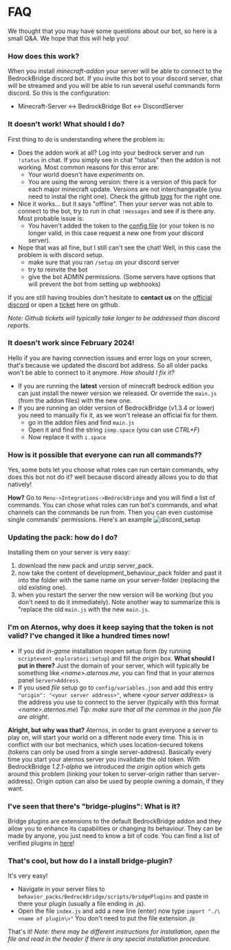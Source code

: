 # FAQ
We thought that you may have some questions about our bot, so here is a small Q&A. We hope that this will help you!

### How does this work?
When you install *minecraft-addon* your server will be able to connect to the BedrockBridge discord bot. If you invite this bot to your discord server, chat will be streamed and you will be able to run several useful commands form discord.
So this is the configuration:
* Minecraft-Server <-> BedrockBridge Bot <-> DiscordServer

### It doesn't work! What should I do?
First thing to do is understanding where the problem is:
* Does the addon work at all? Log into your bedrock server and run `!status` in chat. If you simply see in chat "!status" then the addon is not working. Most common reasons for this error are: 
  * Your world doesn't have *experiments* on.
  * You are using the wrong version: there is a version of this pack for each major minecraft update. Versions are not interchangeable (you need to instal the right one). Check the github [*tags*](https://github.com/InnateAlpaca/BedrockBridge/tags) for the right one.
* Nice it works... but it says "offline". Then your server was not able to connect to the bot, try to run in chat `!messages` and see if is there any. Most probable issue is:
  * You haven't added the token to the [config file](BedrockBridge#bedrock-setup) (or your token is no longer valid, in this case request a new one from your discord server).
* Nope that was all fine, but I still can't see the chat! Well, in this case the problem is with discord setup. 
  * make sure that you ran `/setup` on your discord server
  * try to reinvite the bot
  * give the bot ADMIN permissions. (Some servers have options that will prevent the bot from setting up webhooks)

If you are still having troubles don't hesitate to **contact us** on the [official discord](https://discord.gg/A2SDjxQshJ) or open a [ticket](https://github.com/InnateAlpaca/BedrockBridge/issues) here on github.

*Note: Github tickets will typically take longer to be addressed than discord reports.*

### It doesn't work since February 2024!
Hello if you are having connection issues and error logs on your screen, that's because we updated the discord bot address. So all older packs won't be able to connect to it anymore. *How should I fix it?*
* If you are running the **latest** version of minecraft bedrock edition you can just install the newer version we released. Or override the `main.js` (from the addon files) with the new one.
* If you are running an older version of BedrockBridge (v1.3.4 or lower) you need to manually fix it, as we won't release an official fix for them.
  - go in the addon files and find `main.js` 
  - Open it and find the string `ismp.space` (you can use *CTRL+F*)
  - Now replace it with `i.space`


### How is it possible that everyone can run all commands??
Yes, some bots let you choose what roles can run certain commands, why does this bot not do it? well because discord already allows you to do that natively! 

**How?**
Go to `Menu->Integrations->BedrockBridge` and you will find a list of commands. You can chose what roles can run bot's commands, and what channels can the commands be run from. Then you can even customise single commands' permissions. 
Here's an example ![discord_setup](https://i.imgur.com/QRKOWRb.png) 

### Updating the pack: how do I do?
Installing them on your server is very easy:
1) download the new pack and unzip server_pack.
2) now take the content of development_behaviour_pack folder and past it into the folder with the same name on your server-folder (replacing the old existing one). 
3) when you restart the server the new version will be working (but you don't need to do it immediately).
Note another way to summarize this is "replace the old `main.js` with the new `main.js`.

### I'm on Aternos, why does it keep saying that the token is not valid? I've changed it like a hundred times now!
* If you did *in-game* installation reopen setup form (by running `scriptevent esploratori:setup`) and fill the _origin_ box. **What should I put in there?** Just the domain of your server, which will typically be something like *\<name\>.aternos.me*, you can find that in your aternos panel `Server>Address`.
* If you used *file* setup go to `config/variables.json` and add this entry `"origin": "<your server address>"`, where *\<your server address\>* is the address you use to connect to the server (typically with this format *\<name\>.aternos.me*) *Tip: make sure that all the commas in the json file are alright*.
 
 **Alright, but why was that?**
 Aternos, in order to grant everyone a server to play on, will start your world on a different node every time. This is in conflict with our bot mechanics, which uses location-secured tokens (tokens can only be used from a single server-address). Basically every time you start your aternos server you invalidate the old token. With BedrockBridge *1.2.1-alpha* we introduced the *origin* option which gets around this problem (linking your token to server-origin rather than server-address). Origin option can also be used by people owning a domain, if they want.

 ### I've seen that there's "bridge-plugins": What is it?
Bridge plugins are extensions to the default BedrockBridge addon and they allow you to enhance its capabilities or changing its behaviour. They can be made by anyone, you just need to know a bit of code. You can find a list of verified plugins in [here](https://github.com/InnateAlpaca/BedrockBridge/tree/main/bridge_plugins)!

### That's cool, but how do I a install bridge-plugin?
It's very easy! 
* Navigate in your server files to `behavior_packs/BedrockBridge/scripts/bridgePlugins` and paste in there your plugin (usually a file ending in .*js*).
* Open the file `index.js` and add a new line (enter) now type `import "./\<name of plugin\>"` You don't need to put the file extension *.js*

That's it!
*Note: there may be different instructions for installation, open the file and read in the header if there is any special installation procedure.*

